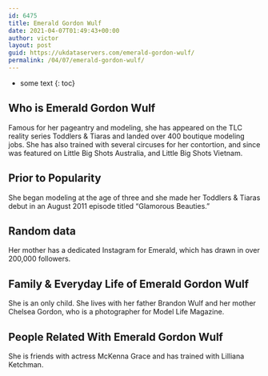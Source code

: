 ```yaml
---
id: 6475
title: Emerald Gordon Wulf
date: 2021-04-07T01:49:43+00:00
author: victor
layout: post
guid: https://ukdataservers.com/emerald-gordon-wulf/
permalink: /04/07/emerald-gordon-wulf/
---
```


* some text
{: toc}


## Who is Emerald Gordon Wulf



Famous for her pageantry and modeling, she has appeared on the TLC reality series Toddlers & Tiaras and landed over 400 boutique modeling jobs. She has also trained with several circuses for her contortion, and since was featured on Little Big Shots Australia, and Little Big Shots Vietnam.

                
                
                
## Prior to Popularity



She began modeling at the age of three and she made her Toddlers & Tiaras debut in an August 2011 episode titled &#8220;Glamorous Beauties.&#8221;

                
                
                
## Random data



Her mother has a dedicated Instagram for Emerald, which has drawn in over 200,000 followers.

                
                
                
## Family & Everyday Life of Emerald Gordon Wulf



She is an only child. She lives with her father Brandon Wulf and her mother Chelsea Gordon, who is a photographer for Model Life Magazine.

                
                
                
## People Related With Emerald Gordon Wulf



She is friends with actress McKenna Grace and has trained with Lilliana Ketchman.

                
              
            
          
          
          